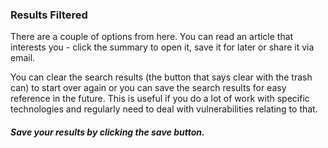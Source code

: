 ### Results Filtered

There are a couple of options from here. You can read an article that interests you - click the summary to open it, save it for later or share it via email.

You can clear the search results (the button that says clear with the trash can) to start over again or you can save the search results for easy reference in the future. This is useful if you do a lot of work with specific technologies and regularly need to deal with vulnerabilities relating to that.

##### Save your results by clicking the save button.